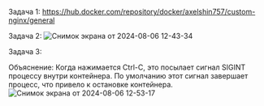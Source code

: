 Задача 1:
https://hub.docker.com/repository/docker/axelshin757/custom-nginx/general

Задача 2:
![Снимок экрана от 2024-08-06 12-43-34](https://github.com/user-attachments/assets/a36c6b10-3bcc-4f59-8b5c-d95be922f614)

Задача 3:

Объяснение: Когда нажимается Ctrl-C, это посылает сигнал SIGINT процессу внутри контейнера. По умолчанию этот сигнал завершает процесс, что привело к остановке контейнера.
![Снимок экрана от 2024-08-06 12-53-17](https://github.com/user-attachments/assets/cc469769-f20b-4302-9b40-603153a594d4)



